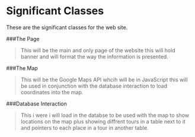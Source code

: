 Significant Classes
=========

These are the significant classes for the web site.

###The Page
>This will be the main and only page of the website this will hold banner and will format the way the information is presented.

###The Map
>This will be the Google Maps API whcih will be in JavaScript this will be used in conjunction with the database interaction to load coordinates into the map.

###Database Interaction
>This i were i will load in the databse to be used with the map to show locations on the map plus showing diffrent tours in a table next to it and pointers to each place in a tour in another table.

